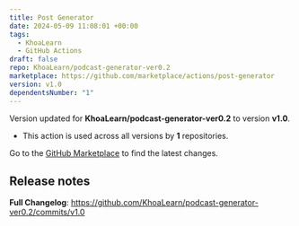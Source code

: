 ```yaml
---
title: Post Generator
date: 2024-05-09 11:08:01 +00:00
tags:
  - KhoaLearn
  - GitHub Actions
draft: false
repo: KhoaLearn/podcast-generator-ver0.2
marketplace: https://github.com/marketplace/actions/post-generator
version: v1.0
dependentsNumber: "1"
---
```



Version updated for **KhoaLearn/podcast-generator-ver0.2** to version **v1.0**.
- This action is used across all versions by **1** repositories.

Go to the [GitHub Marketplace](https://github.com/marketplace/actions/post-generator) to find the latest changes.

## Release notes

**Full Changelog**: https://github.com/KhoaLearn/podcast-generator-ver0.2/commits/v1.0
